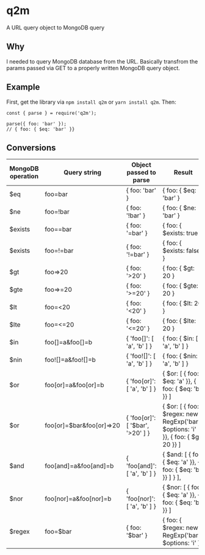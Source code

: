 # q2m

A URL query object to MongoDB query

## Why

I needed to query MongoDB database from the URL. Basically transfrom the params passed via GET to a properly written MongoDB query object.

## Example

First, get the library via `npm install q2m` or `yarn install q2m`. Then:

```
const { parse } = require('q2m');

parse({ foo: 'bar' });
// { foo: { $eq: 'bar' }}
```

## Conversions

| MongoDB operation | Query string | Object passed to parse | Result |
| --- | --- | --- | --- |
| $eq | foo=bar | { foo: 'bar' } | { foo: { $eq: 'bar' } |
| $ne | foo=!bar | { foo: '!bar' } | { foo: { $ne: 'bar' } |
| $exists | foo==bar | { foo: '=bar' } | { foo: { $exists: true } |
| $exists | foo=!=bar | { foo: '!=bar' } | { foo: { $exists: false } |
| $gt | foo=>20 | { foo: '>20' } | { foo: { $gt: 20 } |
| $gte | foo=>=20 | { foo: '>=20' } | { foo: { $gte: 20 } |
| $lt | foo=<20 | { foo: '<20' } | { foo: { $lt: 20 } |
| $lte | foo=<=20 | { foo: '<=20' } | { foo: { $lte: 20 } |
| $in | foo[]=a&foo[]=b | { 'foo[]': [ 'a', 'b' ] } | { foo: { $in: [ 'a', 'b' ] } |
| $nin | foo![]=a&foo![]=b | { 'foo![]': [ 'a', 'b' ] } | { foo: { $nin: [ 'a', 'b' ] } |
| $or | foo[or]=a&foo[or]=b | { 'foo[or]': [ 'a', 'b' ] } | { $or: [ { foo: { $eq: 'a' }}, { foo: { $eq: 'b' }} ] |
| $or | foo[or]=$bar&foo[or]=>20 | { 'foo[or]': [ '$bar', '>20' ] } | { $or: [ { foo: { $regex: new RegExp('bar'), $options: 'i' }}, { foo: { $gt: 20 }} ] |
| $and | foo[and]=a&foo[and]=b | { 'foo[and]': [ 'a', 'b' ] } | { $and: [ { foo: { $eq: 'a' }}, { foo: { $eq: 'b' }} ] } ],
| $nor | foo[nor]=a&foo[nor]=b | { 'foo[nor]': [ 'a', 'b' ] } | { $nor: [ { foo: { $eq: 'a' }}, { foo: { $eq: 'b' }} ] |
| $regex |  foo=$bar | { foo: '$bar' } | { foo: { $regex: new RegExp('bar'), $options: 'i' } |




